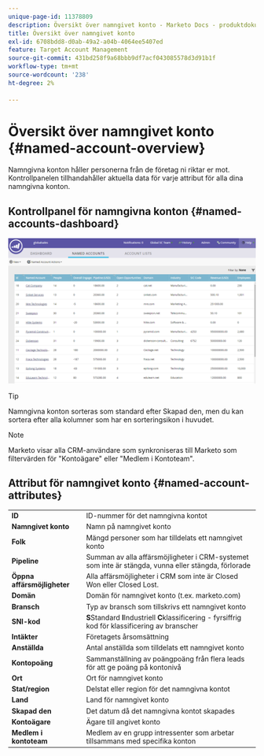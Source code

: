 ```yaml
---
unique-page-id: 11378809
description: Översikt över namngivet konto - Marketo Docs - produktdokumentation
title: Översikt över namngivet konto
exl-id: 6708bdd8-d0ab-49a2-a04b-4064ee5407ed
feature: Target Account Management
source-git-commit: 431bd258f9a68bbb9df7acf043085578d3d91b1f
workflow-type: tm+mt
source-wordcount: '238'
ht-degree: 2%

---
```


# Översikt över namngivet konto {#named-account-overview}

Namngivna konton håller personerna från de företag ni riktar er mot. Kontrollpanelen tillhandahåller aktuella data för varje attribut för alla dina namngivna konton.

## Kontrollpanel för namngivna konton {#named-accounts-dashboard}

![](assets/one.png)

>[!TIP]
>
>Namngivna konton sorteras som standard efter Skapad den, men du kan sortera efter alla kolumner som har en sorteringsikon i huvudet.

>[!NOTE]
>
>Marketo visar alla CRM-användare som synkroniseras till Marketo som filtervärden för &quot;Kontoägare&quot; eller &quot;Medlem i Kontoteam&quot;.

## Attribut för namngivet konto {#named-account-attributes}

<table> 
 <tbody> 
  <tr> 
   <td><strong>ID</strong></td> 
   <td>ID-nummer för det namngivna kontot</td> 
  </tr> 
  <tr> 
   <td><strong>Namngivet konto</strong></td> 
   <td>Namn på namngivet konto</td> 
  </tr> 
  <tr> 
   <td><strong>Folk</strong></td> 
   <td>Mängd personer som har tilldelats ett namngivet konto</td> 
  </tr> 
  <tr> 
   <td><strong>Pipeline</strong></td> 
   <td>Summan av alla affärsmöjligheter i CRM-systemet som inte är stängda, vunna eller stängda, förlorade</td> 
  </tr> 
  <tr> 
   <td><strong>Öppna affärsmöjligheter</strong></td> 
   <td>Alla affärsmöjligheter i CRM som inte är Closed Won eller Closed Lost.</td> 
  </tr> 
  <tr> 
   <td><strong>Domän</strong></td> 
   <td>Domän för namngivet konto (t.ex. marketo.com)</td> 
  </tr> 
  <tr> 
   <td><strong>Bransch</strong></td> 
   <td>Typ av bransch som tillskrivs ett namngivet konto</td> 
  </tr> 
  <tr> 
   <td><strong>SNI-kod</strong></td> 
   <td><span><strong>S</strong>Standard <strong>I</strong>Industriell <strong>C</strong>klassificering - fyrsiffrig kod för klassificering av branscher<br></span></td> 
  </tr> 
  <tr> 
   <td><strong>Intäkter</strong></td> 
   <td>Företagets årsomsättning</td> 
  </tr> 
  <tr> 
   <td><strong>Anställda</strong></td> 
   <td>Antal anställda som tilldelats ett namngivet konto</td> 
  </tr> 
  <tr> 
   <td colspan="1"><strong>Kontopoäng</strong></td> 
   <td colspan="1">Sammanställning av poängpoäng från flera leads för att ge poäng på kontonivå</td> 
  </tr> 
  <tr> 
   <td colspan="1"><strong>Ort</strong></td> 
   <td colspan="1">Ort för namngivet konto</td> 
  </tr> 
  <tr> 
   <td colspan="1"><strong>Stat/region</strong></td> 
   <td colspan="1">Delstat eller region för det namngivna kontot</td> 
  </tr> 
  <tr> 
   <td colspan="1"><strong>Land</strong></td> 
   <td colspan="1">Land för namngivet konto</td> 
  </tr> 
  <tr> 
   <td colspan="1"><strong>Skapad den</strong></td> 
   <td colspan="1">Det datum då det namngivna kontot skapades</td> 
  </tr> 
  <tr> 
   <td colspan="1"><strong>Kontoägare</strong></td> 
   <td colspan="1">Ägare till angivet konto</td> 
  </tr> 
  <tr> 
   <td colspan="1"><strong>Medlem i kontoteam</strong></td> 
   <td colspan="1">Medlem av en grupp intressenter som arbetar tillsammans med specifika konton</td> 
  </tr> 
 </tbody> 
</table>
